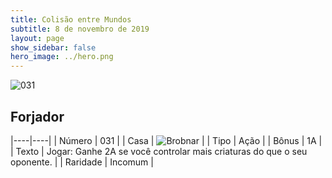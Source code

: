 ```yaml
---
title: Colisão entre Mundos
subtitle: 8 de novembro de 2019
layout: page
show_sidebar: false
hero_image: ../hero.png
---
```


![031](https://cdn.keyforgegame.com/media/card_front/pt/452_031_X2CRQPM6R4PM_pt.png)

## Forjador

|----|----|
| Número | 031 |
| Casa | ![Brobnar](https://archonarcana.com/images/thumb/e/e0/Brobnar.png/22px-Brobnar.png "Brobnar") |
| Tipo | Ação |
| Bônus | 1A |
| Texto | Jogar: Ganhe 2A se você controlar mais criaturas do que o seu oponente. |
| Raridade | Incomum |
